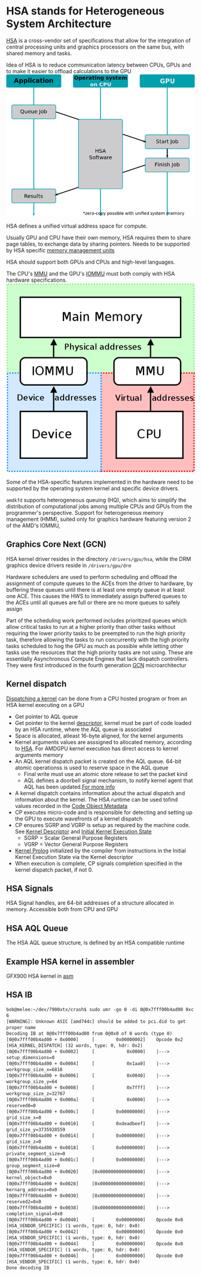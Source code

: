 # HSA stands for Heterogeneous System Architecture

[HSA](https://en.wikipedia.org/wiki/Heterogeneous_System_Architecture) is a cross-vendor set of specifications that allow for the integration of central processing units and graphics processors on the same bus, with shared memory and tasks.

Idea of HSA is to reduce communication latency between CPUs, GPUs and to make it easier to offload calculations to the GPU
![](/docs/img/gpu_with_hsa.png)

HSA defines a unified virtual address space for compute.

Usually GPU and CPU have their own memory, HSA requires them to share page tables, to exchange data by sharing pointers. Needs to be supported by HSA specific [memory management units](https://web.archive.org/web/20140328140823/http://amd-dev.wpengine.netdna-cdn.com/wordpress/media/2012/10/hsa10.pdf)

HSA should support both GPUs and CPUs and high-level languages.

The CPU's [MMU](https://en.wikipedia.org/wiki/Memory_management_unit) and the GPU's [IOMMU](https://en.wikipedia.org/wiki/IOMMU) must both comply with HSA hardware specifications.
![](/docs/img/mmu_iommu.png)

Some of the HSA-specific features implemented in the hardware need to be supported by the operating system kernel and specific device drivers.

`amdkfd` supports heterogeneous queuing (HQ), which aims to simplify the distribution of computational jobs among multiple CPUs and GPUs from the programmer's perspective. Support for heterogeneous memory management (HMM), suited only for graphics hardware featuring version 2 of the AMD's IOMMU,


## Graphics Core Next (GCN)

HSA kernel driver resides in the directory `/drivers/gpu/hsa`, while the DRM graphics device drivers reside in `/drivers/gpu/drm`

Hardware schedulers are used to perform scheduling and offload the assignment of compute queues to the ACEs from the driver to hardware, by buffering these queues until there is at least one empty queue in at least one ACE. This causes the HWS to immediately assign buffered queues to the ACEs until all queues are full or there are no more queues to safely assign

Part of the scheduling work performed includes prioritized queues which allow critical tasks to run at a higher priority than other tasks without requiring the lower priority tasks to be preempted to run the high priority task, therefore allowing the tasks to run concurrently with the high priority tasks scheduled to hog the GPU as much as possible while letting other tasks use the resources that the high priority tasks are not using. These are essentially Asynchronous Compute Engines that lack dispatch controllers. They were first introduced in the fourth generation [GCN](https://en.wikipedia.org/wiki/Graphics_Core_Next) microarchitectur

## Kernel dispatch

[Dispatching a kernel](https://llvm.org/docs/AMDGPUUsage.html#kernel-dispatch) can be done from a CPU hosted program or from an HSA kernel executing on a GPU
* Get pointer to AQL queue
* Get pointer to the kernel [descriptor](https://llvm.org/docs/AMDGPUUsage.html#amdgpu-amdhsa-kernel-descriptor), kernel must be part of code loaded by an HSA runtime, where the AQL queue is associated
* Space is allocated, atleast 16-byte aligned, for the kernel arguments
* Kernel arguments values are asssigned to allocated memory, according to [HSA](https://llvm.org/docs/AMDGPUUsage.html#hsa). For AMDGPU kernel execution has direct access to kernel arguments memory
* An AQL kernel dispatch packet is created on the AQL queue. 64-bit atomic operationss is used to reserve space in the AQL queue
  - Final write must use an atomic store release to set the packet kind
  - AQL defines a doorbell signal mechanism, to notify kernel agent that AQL has been updated.[For more info](https://llvm.org/docs/AMDGPUUsage.html#hsa)
* A kernel dispatch contains information about the actual dispatch and information about the kernel. The HSA runtime can be used tofind values recorded in the [Code Object Metadata](https://llvm.org/docs/AMDGPUUsage.html#amdgpu-amdhsa-code-object-metadata)
* CP executes micro-code and is responsible for detecting and setting up the GPU to execute wavefronts of a kernel dispatch
* CP ensures SGRP and VGRP is setup as required by the machine code. See [Kernel Descriptor](https://llvm.org/docs/AMDGPUUsage.html#amdgpu-amdhsa-kernel-descriptor) and [Initial Kernel Execution State](https://llvm.org/docs/AMDGPUUsage.html#amdgpu-amdhsa-initial-kernel-execution-state)
  - SGRP = Scalar General Purpose Registers
  - VGRP = Vector General Purpose Registers
* [Kernel Prolog](https://llvm.org/docs/AMDGPUUsage.html#amdgpu-amdhsa-kernel-prolog) initialized by the compiler from instructions in the Initial Kernel Execution State via the Kernel descriptor
* When execution is complete, CP signals completion specified in the kernel dispatch packet, if not 0.

## HSA Signals

HSA Signal handles, are 64-bit addresses of a structure allocated in memory. Accessible both from CPU and GPU

## HSA AQL Queue

The HSA AQL queue structure, is defined by an HSA compatible runtime

## Example HSA kernel in assembler

GFX900 HSA kernel in [asm](https://llvm.org/docs/AMDGPUUsage.html#code-object-v3-and-above-example-source-code)

## HSA IB
```
bob@melee:~/dev/7900xtx/crash$ sudo umr -go 0 -di 0@0x7fff00b4ad00 0xc 6
[WARNING]: Unknown ASIC [amd744c] should be added to pci.did to get proper name
Decoding IB at 0@0x7fff00b4ad00 from 0@0x0 of 0 words (type 0)
[0@0x7fff00b4ad00 + 0x0000]     [        0x00000002]    Opcode 0x2 [HSA_KERNEL_DISPATCH] (32 words, type: 0, hdr: 0x2)
[0@0x7fff00b4ad00 + 0x0002]     [            0x0000]    |---> setup_dimensions=0
[0@0x7fff00b4ad00 + 0x0004]     [            0x1aa0]    |---> workgroup_size_x=6816
[0@0x7fff00b4ad00 + 0x0006]     [            0x0040]    |---> workgroup_size_y=64
[0@0x7fff00b4ad00 + 0x0008]     [            0x7fff]    |---> workgroup_size_z=32767
[0@0x7fff00b4ad00 + 0x000a]     [            0x0000]    |---> reserved0=0
[0@0x7fff00b4ad00 + 0x000c]     [        0x00000000]    |---> grid_size_x=0
[0@0x7fff00b4ad00 + 0x0010]     [        0xdeadbeef]    |---> grid_size_y=3735928559
[0@0x7fff00b4ad00 + 0x0014]     [        0x00000000]    |---> grid_size_z=0
[0@0x7fff00b4ad00 + 0x0018]     [        0x00000000]    |---> private_segment_size=0
[0@0x7fff00b4ad00 + 0x001c]     [        0x00000000]    |---> group_segment_size=0
[0@0x7fff00b4ad00 + 0x0020]     [0x0000000000000000]    |---> kernel_object=0x0
[0@0x7fff00b4ad00 + 0x0028]     [0x0000000000000000]    |---> kernarg_address=0x0
[0@0x7fff00b4ad00 + 0x0030]     [0x0000000000000000]    |---> reserved2=0x0
[0@0x7fff00b4ad00 + 0x0038]     [0x0000000000000000]    |---> completion_signal=0x0
[0@0x7fff00b4ad00 + 0x0040]     [        0x00000000]    Opcode 0x0 [HSA_VENDOR_SPECIFIC] (1 words, type: 0, hdr: 0x0)
[0@0x7fff00b4ad00 + 0x0042]     [        0x00000000]    Opcode 0x0 [HSA_VENDOR_SPECIFIC] (1 words, type: 0, hdr: 0x0)
[0@0x7fff00b4ad00 + 0x0044]     [        0x00000000]    Opcode 0x0 [HSA_VENDOR_SPECIFIC] (1 words, type: 0, hdr: 0x0)
[0@0x7fff00b4ad00 + 0x0046]     [        0x00000000]    Opcode 0x0 [HSA_VENDOR_SPECIFIC] (1 words, type: 0, hdr: 0x0)
Done decoding IB
```
